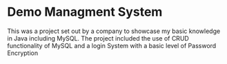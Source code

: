 # Demo Managment System

This was a project set out by a company to showcase my basic knowledge in Java including MySQL. 
The project included the use of CRUD functionality of MySQL and a login System with a basic level of Password Encryption
